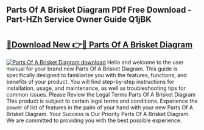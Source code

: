 ## Parts Of A Brisket Diagram PDf Free Download - Part-HZh Service Owner Guide Q1jBK

# <h2><a href="http://dfubg8.blite.top/?on=Parts+Of+A+Brisket+Diagram">🔗Download New 👉🔴 Parts Of A Brisket Diagram</a></h2>

[![Parts Of A Brisket Diagram download](https://i.imgur.com/lujVjoI.png)](http://dfubg8.blite.top/?on=Parts+Of+A+Brisket+Diagram)
Hello and welcome to the user manual for your brand new Parts Of A Brisket Diagram. This guide is specifically designed to familiarize you with the features, functions, and benefits of your product. You will find step-by-step instructions for installation, usage, and maintenance, as well as troubleshooting tips for common issues. Please Review the Legal Terms Parts Of A Brisket Diagram This product is subject to certain legal terms and conditions. Experience the power of list of features in the palm of your hand with your new Parts Of A Brisket Diagram. Your Success is Our Priority Parts Of A Brisket Diagram. We are committed to providing you with the best possible experience.

